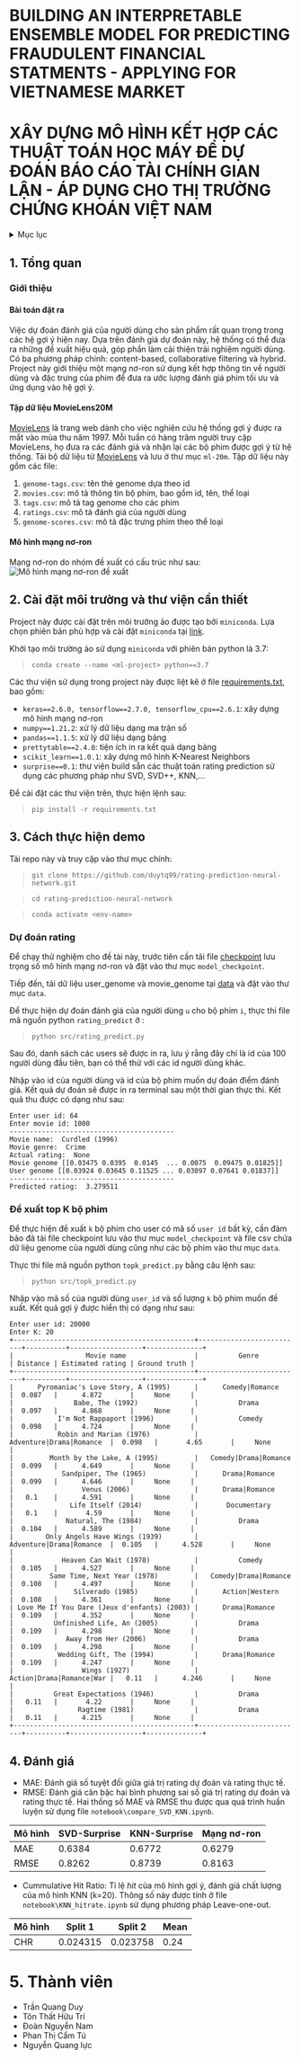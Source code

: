 # BUILDING AN INTERPRETABLE ENSEMBLE MODEL FOR PREDICTING FRAUDULENT FINANCIAL STATMENTS - APPLYING FOR VIETNAMESE MARKET 
# XÂY DỰNG MÔ HÌNH KẾT HỢP CÁC THUẬT TOÁN HỌC MÁY ĐỂ DỰ ĐOÁN BÁO CÁO TÀI CHÍNH GIAN LẬN - ÁP DỤNG CHO THỊ TRƯỜNG CHỨNG KHOÁN VIỆT NAM
<details> 
<summary>Mục lục</summary>

  - [1. Tổng quan](#1-tổng-quan)
    - [Giới thiệu](#giới-thiệu)
    - [Cấu trúc project](#cấu-trúc-project)
  - [2. Cài đặt môi trường và thư viện cần thiết](#2-cài-đặt-môi-trường-và-thư-viện-cần-thiết)
  - [3. Cách thực hiện demo](#3-cách-thực-hiện-demo)
  - [4. Đánh giá](#4-đánh-giá)
  - [5. Tác giả](#5-tác-giả)
  - [6. Tài liệu tham khảo](#6-tài-liệu-tham-khảo)

</details>

## 1. Tổng quan
### Giới thiệu
#### Bài toán đặt ra
Việc dự đoán đánh giá của người dùng cho sản phẩm rất quan trọng trong các hệ gợi ý hiện nay. Dựa trên đánh giá dự đoán này, hệ thống có thể đưa ra những đề xuất hiệu quả, góp phần làm cải thiện trải nghiệm người dùng.
Có ba phương pháp chính: content-based, collaborative filtering và hybrid. Project này giới thiệu một mạng nơ-ron sử dụng kết hợp thông tin về người dùng và đặc trưng của phim để đưa ra ước lượng đánh giá phim tối ưu và ứng dụng vào hệ gợi ý.


#### Tập dữ liệu MovieLens20M
[MovieLens](www.movielens.umn.edu) là trang web dành cho việc nghiên cứu hệ thống gợi ý được ra mắt vào mùa thu năm 1997. Mỗi tuần có hàng trăm người truy cập MovieLens, họ đưa ra các đánh giá và nhận lại các bộ phim được gợi ý từ hệ thống. Tải bộ dữ liệu từ [MovieLens](www.movielens.umn.edu) và lưu ở thư mục `ml-20m`.
Tập dữ liệu này gồm các file:
1. `genome-tags.csv`: tên thẻ genome dựa theo id
2. `movies.csv`: mô tả thông tin bộ phim, bao gồm id, tên, thể loại
3. `tags.csv`: mô tả tag genome cho các phim
4. `ratings.csv`: mô tả đánh giá của người dùng
5. `genome-scores.csv`: mô tả đặc trưng phim theo thể loại

#### Mô hình mạng nơ-ron 
Mạng nơ-ron do nhóm đề xuất có cấu trúc như sau:
![Mô hình mạng nơ-ron đề xuất](/images/model.png)


## 2. Cài đặt môi trường và thư viện cần thiết
Project này được cài đặt trên môi trưởng ảo được tạo bởi `miniconda`. Lựa chọn phiên bản phù hợp và cài đặt `miniconda` tại [link](https://docs.conda.io/en/latest/miniconda.html).

Khởi tạo môi trường ảo sử dụng `miniconda` với phiên bản python là 3.7:
> `conda create --name <ml-project> python==3.7`

Các thư viện sử dụng trong project này được liệt kê ở file [requirements.txt](#requirements.txt), bao gồm:
- `keras==2.6.0, tensorflow==2.7.0, tensorflow_cpu==2.6.1`: xây dựng mô hình mạng nơ-ron
- `numpy==1.21.2`: xử lý dữ liệu dạng ma trận số
- `pandas==1.1.5`: xử lý dữ liệu dạng bảng
- `prettytable==2.4.0`: tiện ích in ra kết quả dạng bảng
- `scikit_learn==1.0.1`: xây dựng mô hình K-Nearest Neighbors
- `surprise==0.1`: thư viện build sẵn các thuật toán rating prediction sử dụng các phương pháp như SVD, SVD++, KNN,...

Để cài đặt các thư viện trên, thực hiện lệnh sau:
>`pip install -r requirements.txt`

## 3. Cách thực hiện demo
Tải repo này và truy cập vào thư mục chính:
> `git clone https://github.com/duytq99/rating-prediction-neural-network.git`

> `cd rating-prediction-neural-network`

> `conda activate <env-name>`
### Dự đoán rating
Để chạy thử nghiệm cho đề tài này, trước tiên cần tải file [checkpoint](https://drive.google.com/drive/folders/1iGjg6C3ws9QkJL_F_2otydPtpWWEhwC3?usp=sharing) lưu trọng số mô hình mạng nơ-ron và đặt vào thư mục `model_checkpoint`.

Tiếp đến, tải dữ liệu user_genome và movie_genome tại [data](https://drive.google.com/drive/folders/13TyGwiizGIrYNhosUYfVp04J9LX30rsf?usp=sharing) và đặt vào thư mục `data`.

Để thực hiện dự đoán đánh giá của người dùng `u` cho bộ phim `i`, thực thi file mã nguồn python `rating_predict` ở :
> `python src/rating_predict.py` 

Sau đó, danh sách các users sẽ được in ra, lưu ý rằng đây chỉ là id của 100 người dùng đầu tiên, bạn có thể thử với các id người dùng khác.

Nhập vào id của người dùng và id của bộ phim muốn dự đoán điểm đánh giá. Kết quả dự đoán sẽ được in ra terminal sau một thời gian thực thi. Kết quả thu được có dạng như sau:
```
Enter user id: 64
Enter movie id: 1000
-----------------------------------------
Movie name:  Curdled (1996)
Movie genre:  Crime
Actual rating:  None
Movie genome [[0.03475 0.0395  0.0145  ... 0.0075  0.09475 0.01825]]
User genome [[0.03924 0.03645 0.11525 ... 0.03097 0.07641 0.01837]]
-----------------------------------------
Predicted rating:  3.279511
```

### Đề xuất top K bộ phim

Để thực hiện đề xuất `k` bộ phim cho user có mã số `user id` bất kỳ, cần đảm bảo đã tải file checkpoint lưu vào thư mục `model_checkpoint` và file csv chứa dữ liệu genome của người dùng cũng như các bộ phim vào thư mục `data`.

Thực thi file mã nguồn python `topk_predict.py` bằng câu lệnh sau:
> `python src/topk_predict.py`

Nhập vào mã số của người dùng `user_id` và số lượng `k` bộ phim muốn đề xuất. Kết quả gợi ý được hiển thị có dạng như sau:
```
Enter user id: 20000
Enter K: 20
+---------------------------------------------+--------------------------+----------+------------------+--------------+
|                  Movie name                 |          Genre           | Distance | Estimated rating | Ground truth |
+---------------------------------------------+--------------------------+----------+------------------+--------------+
|      Pyromaniac's Love Story, A (1995)      |      Comedy|Romance      |  0.087   |      4.872       |     None     |
|               Babe, The (1992)              |          Drama           |  0.097   |      4.868       |     None     |
|           I'm Not Rappaport (1996)          |          Comedy          |  0.098   |      4.724       |     None     |
|           Robin and Marian (1976)           | Adventure|Drama|Romance  |  0.098   |       4.65       |     None     |
|         Month by the Lake, A (1995)         |   Comedy|Drama|Romance   |  0.099   |      4.649       |     None     |
|            Sandpiper, The (1965)            |      Drama|Romance       |  0.099   |      4.646       |     None     |
|                 Venus (2006)                |      Drama|Romance       |   0.1    |      4.591       |     None     |
|              Life Itself (2014)             |       Documentary        |   0.1    |       4.59       |     None     |
|             Natural, The (1984)             |          Drama           |  0.104   |      4.589       |     None     |
|        Only Angels Have Wings (1939)        | Adventure|Drama|Romance  |  0.105   |      4.528       |     None     |
|            Heaven Can Wait (1978)           |          Comedy          |  0.105   |      4.527       |     None     |
|         Same Time, Next Year (1978)         |   Comedy|Drama|Romance   |  0.108   |      4.497       |     None     |
|               Silverado (1985)              |      Action|Western      |  0.108   |      4.361       |     None     |
| Love Me If You Dare (Jeux d'enfants) (2003) |      Drama|Romance       |  0.109   |      4.352       |     None     |
|          Unfinished Life, An (2005)         |          Drama           |  0.109   |      4.298       |     None     |
|             Away from Her (2006)            |          Drama           |  0.109   |      4.298       |     None     |
|           Wedding Gift, The (1994)          |      Drama|Romance       |  0.109   |      4.247       |     None     |
|                 Wings (1927)                | Action|Drama|Romance|War |   0.11   |      4.246       |     None     |
|          Great Expectations (1946)          |          Drama           |   0.11   |       4.22       |     None     |
|                Ragtime (1981)               |          Drama           |   0.11   |      4.215       |     None     |
+---------------------------------------------+--------------------------+----------+------------------+--------------+
```

## 4. Đánh giá
- MAE: Đánh giá số tuyệt đối giữa giá trị rating dự đoán và rating thực tế.
- RMSE: Đánh giá căn bậc hai bình phương sai số giá trị rating dự đoán và rating thực tế. Hai thống số MAE và RMSE thu được qua quá trình huấn luyện sử dụng file `notebook\compare_SVD_KNN.ipynb`.

| Mô hình  | SVD-Surprise | KNN-Surprise | Mạng nơ-ron |
| ---------| -----------  | -----------  | ----------- |
| MAE      | 0.6384       | 0.6772       | 0.6279      |
| RMSE     | 0.8262       |0.8739        | 0.8163      |

- Cummulative Hit Ratio: Tỉ lệ _hit_ của mô hình gợi ý, đánh giá chất lượng của mô hình KNN (k=20). Thông số này được tính ở file `notebook\KNN_hitrate.ipynb` sử dụng phương pháp Leave-one-out.

| Mô hình | Split 1  | Split 2  |  Mean    |
| ------- | -------- | -------- | -------- | 
| CHR     | 0.024315 | 0.023758 | 0.24     |

# 5. Thành viên
- Trần Quang Duy
- Tôn Thất Hữu Trí 
- Đoàn Nguyễn Nam 
- Phan Thị Cẩm Tú
- Nguyễn Quang lực
